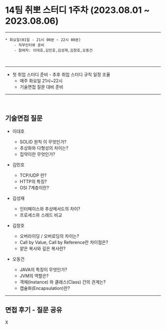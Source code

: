 

# 14팀 취뽀 스터디 1주차 (2023.08.01 ~ 2023.08.06)

---
    * 화요일(01일 - 21시 00분 ~ 22시 00분)
        - 직무인터뷰 준비
        - 참여자: 이대호,김민호,김성재,김창호,오동건
        
<br>

---

   * 첫 취업 스터디 준비
    - 추후 취업 스터디 규칙 일정 조율
     - 매주 화요일 21시~22시
     - 기술면접 질문 대비 준비

---
<br>



## 기술면접 질문

* 이대호
  - SOLID 원칙 이 무엇인가?
  - 추상화와 다형성의 차이는?
  - 집약이란 무엇인가?
 
* 김민호
  - TCP/UDP 란?
  - HTTP의 특징?
  - OSI 7계층이란?
    
* 김성재
  - 인터페이스와 추상메서드의 차이?
  - 프로세스와 스레드 비교
  
* 김창호
  - 오버라이딩 / 오버로딩의 차이는?
  - Call by Value, Call by Reference란 차이점은?
  - 얕은 복사와 깊은 복사란?
    
* 오동건
   - JAVA의 특징이 무엇인가?
   - JVM의 역할은?
   - 객체(Instance) 와 클래스(Class) 간의 관계는?
   - 캡슐화(Encapsulation)란?
  
---

## 면접 후기 - 질문 공유
X
